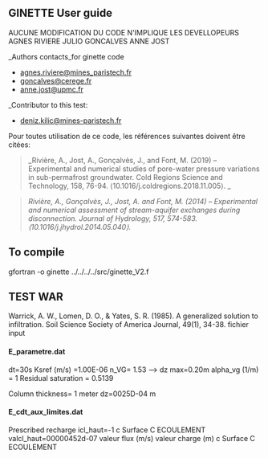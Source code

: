 ## GINETTE User guide
AUCUNE MODIFICATION DU CODE N'IMPLIQUE LES DEVELLOPEURS AGNES RIVIERE JULIO GONCALVES ANNE JOST

_Authors contacts_for ginette code
- agnes.riviere@mines_paristech.fr
- goncalves@cerege.fr
- anne.jost@upmc.fr

_Contributor to this test:
- deniz.kilic@mines-paristech.fr

Pour toutes utilisation de ce code, les références suivantes doivent être citées:

> _Rivière, A., Jost, A., Gonçalvès, J., and Font, M. (2019) – Experimental and numerical studies of pore-water pressure variations in sub-permafrost groundwater. Cold Regions Science and Technology, 158, 76-94. ⟨10.1016/j.coldregions.2018.11.005⟩. _

> _Rivière, A., Gonçalvès, J., Jost, A. and Font, M. (2014) – Experimental and numerical assessment of stream-aquifer exchanges during disconnection. Journal of Hydrology, 517, 574-583. ⟨10.1016/j.jhydrol.2014.05.040⟩._

## To compile
gfortran -o ginette ../../../../src/ginette_V2.f 
## TEST WAR
Warrick, A. W., Lomen, D. O., & Yates, S. R. (1985). A generalized solution to infiltration. Soil Science Society of America Journal, 49(1), 34-38.
    fichier input

#### E_parametre.dat
dt=30s
Ksref (m/s)	=1.00E-06
n_VG= 1.53 --> dz max=0.20m
alpha_vg (1/m)	= 1
Residual saturation = 0.5139


Column thickness= 1 meter
dz=0025D-04	m


#### E_cdt_aux_limites.dat
Prescribed recharge
icl_haut=-1													c Surface	C ECOULEMENT
valcl_haut=00000452d-07	valeur flux (m/s) valeur charge (m)								c Surface  	C ECOULEMENT
